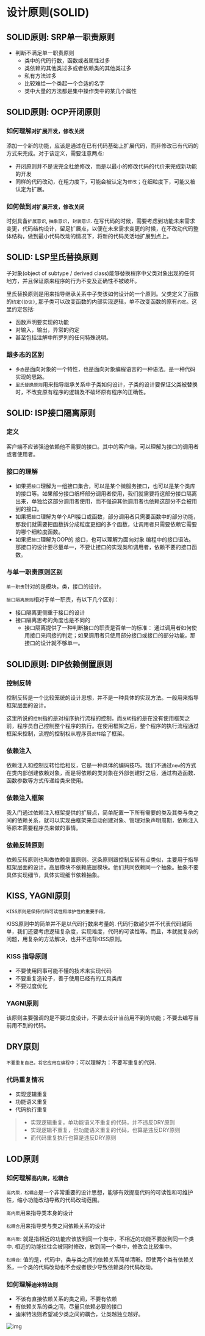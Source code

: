 # 设计原则(SOLID)

## SOLID原则: SRP单一职责原则

- 判断不满足单一职责原则
  - 类中的代码行数，函数或者属性过多
  - 类依赖的其他类过多或者依赖类的其他类过多
  - 私有方法过多
  - 比较难给一个类起一个合适的名字
  - 类中大量的方法都是集中操作类中的某几个属性

## SOLID原则: OCP开闭原则

### 如何理解`对扩展开发，修改关闭`

添加一个新的功能，应该是通过在已有代码基础上扩展代码，而非修改已有代码的方式来完成。对于该定义，需要注意两点:

- 开闭原则并不是说完全杜绝修改，而是以最小的修改代码的代价来完成新功能的开发
- 同样的代码改动，在粗力度下，可能会被认定为`修改`；在细粒度下，可能又被认定为扩展。

### 如何做到`对扩展开发，修改关闭`

时刻具备`扩展意识`, `抽象意识`，`封装意识`. 在写代码的时候，需要考虑到功能未来需求变更，代码结构设计，留足扩展点，以便在未来需求变更的时候，在不改动代码整体结构，做到最小代码改动的情况下，将新的代码灵活地扩展到点上。



## SOLID: LSP里氏替换原则

子对象(object of subtype / derived class)能够替换程序中父类对象出现的任何地方，并且保证原来程序的行为不变及正确性不被破坏。

里氏替换原则是用来指导继承关系中子类该如何设计的一个原则。父类定义了函数的`约定(协议)`, 那子类可以改变函数的内部实现逻辑，单不改变函数的原有`约定`。这里约定包括:

- 函数声明要实现的功能
- 对输入，输出，异常的约定
- 甚至包括注解中所罗列的任何特殊说明。



### 跟多态的区别

- `多态`是面向对象的一个特性，也是面向对象编程语言的一种语法。是一种代码实现的思路。
- `里氏替换原则`用来指导继承关系中子类如何设计，子类的设计要保证父类被替换时，不改变原有程序的逻辑及不破坏原有程序的正确性。



## SOLID: ISP接口隔离原则

### 定义

客户端不应该强迫依赖他不需要的接口。其中的客户端，可以理解为接口的调用者或者使用者。



### 接口的理解

- 如果把`接口`理解为一组接口集合，可以是某个微服务接口，也可以是某个类库的接口等。如果部分接口纸杯部分调用者使用，我们就需要将这部分接口隔离出来，单独给这部分调用者使用，而不强迫其他调用者也依赖这部分不会被用到的接口。
- 如果把`接口`理解为单个API接口或函数，部分调用者只需要函数中的部分功能，那我们就需要把函数拆分成粒度更细的多个函数，让调用者只需要依赖它需要的哪个细粒度函数。
- 如果把`接口`理解为OOP的 接口，也可以理解为面向对象 编程中的接口语法。那接口的设计要尽量单一，不要让接口的实现类和调用者，依赖不要的接口函数。

### 与单一职责原则区别

`单一职责`针对的是模块，类，接口的设计。

`接口隔离原则`相对于单一职责，有以下几个区别：

- 接口隔离更侧重于接口的设计
- 接口隔离思考的角度也是不同的
  - 接口隔离提供了一种判断接口的职责是否单一的标准： 通过调用者如何使用接口来间接的判定；如果调用者只使用部分接口或接口的部分功能，那接口的设计就不够单一。



## SOLID原则: DIP依赖倒置原则

 ### 控制反转

控制反转是一个比较笼统的设计思想，并不是一种具体的实现方法。一般用来指导框架层面的设计。

这里所说的`控制`指的是对程序执行流程的控制，而`反转`指的是在没有使用框架之前，程序员自己控制整个程序的执行。在使用框架之后，整个程序的执行流程通过框架来控制，流程的控制权从程序员`反转`给了框架。



### 依赖注入

依赖注入和控制反转恰恰相反，它是一种具体的编码技巧。我们不通过`new`的方式在类内部创建依赖对象，而是将依赖的类对象在外部创建好之后，通过构造函数、函数参数等方式传递给类来使用。



### 依赖注入框架

我入门通过依赖注入框架提供的扩展点，简单配置一下所有需要的类及其类与类之间的依赖关系，就可以实现由框架来自动创建对象、管理对象声明周期，依赖注入等原本需要程序员来做的事情。



### 依赖反转原则

依赖反转原则也叫做依赖倒置原则。这条原则跟控制反转有点类似，主要用于指导框架层面的设计。高层模块不依赖底层模块。他们共同依赖同一个抽象。抽象不要具体实现细节，具体实现细节依赖抽象。



## KISS, YAGNI原则

`KISS原则是保持代码可读性和维护性的重要手段。`

KISS原则中的简单并不是以代码行数来考量的. 代码行数越少并不代表代码越简单，我们还要考虑逻辑复杂度，实现难度，代码的可读性等。而且，本就就复杂的问题，用复杂的方法解决，也并不违背KISS原则。



### KISS 指导原则

- 不要使用同事可能不懂的技术来实现代码
- 不要重复造轮子，善于使用已经有的工具类库
- 不要过度优化

### YAGNI原则

该原则主要强调的是不要过度设计，不要去设计当前用不到的功能；不要去编写当前用不到的代码。

## DRY原则

`不要重复自己，将它应用在编程中`；可以理解为：不要写重复的代码.

### 代码重复情况

- 实现逻辑重复
- 功能语义重复
- 代码执行重复

> - 实现逻辑重复，单功能语义不重复的代码，并不违反DRY原则
> - 实现逻辑不重复，但功能语义重复的代码，也算是违反DRY原则
> - 而代码重复执行也算是违反DRY原则

## LOD原则

### 如何理解`高内聚，松耦合`

`高内聚，松耦合`是一个非常重要的设计思想，能够有效提高代码的可读性和可维护性，缩小功能改动导致的代码改动范围。

`高内聚`用来指导类本身的设计

`松耦合`用来指导类与类之间依赖关系的设计

`高内聚`: 就是指相近的功能应该放到同一个类中，不相近的功能不要放到同一个类中. 相近的功能往往会被同时修改，放到同一个类中，修改会比较集中。

`松耦合`: 值的是，代码中，类与类之间的依赖关系简单清晰。即使两个类有依赖关系，一个类的代码改动也不会或者很少导致依赖类的代码改动。



### 如何理解`迪米特法则`

- 不该有直接依赖关系的类之间，不要有依赖
- 有依赖关系的类之间，尽量只依赖必要的接口
- 迪米特法则希望减少类之间的耦合，让类越独立越好。

![img](fbf1ae0ce08d4ea890b80944c2b8309f.jpg)